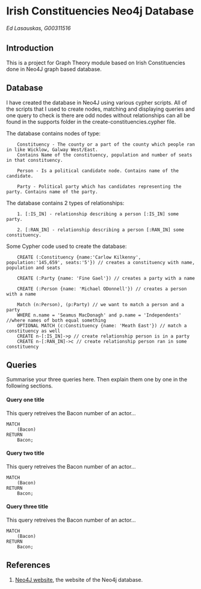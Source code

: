 # Irish Constituencies Neo4j Database
###### Ed Lasauskas, G00311516

## Introduction
This is a project for Graph Theory module based on Irish Constituencies done in Neo4J graph based database.

## Database
I have created the database in Neo4J using various cypher scripts. All of the scripts that I used to create nodes,
matching and displaying queries and one query to check is there are odd nodes without relationships can all be
found in the supports folder in the create-constituencies.cypher file.

The database contains nodes of type: 

		Constituency - The county or a part of the county which people ran in like Wicklow, Galway West/East.
		Contains Name of the constituency, population and number of seats in that constituency.
		
		Person - Is a political candidate node. Contains name of the candidate.
		
		Party - Political party which has candidates representing the party. Contains name of the party.

The database contains 2 types of relationships:

		1. [:IS_IN] - relationship describing a person [:IS_IN] some party.
		
		2. [:RAN_IN] - relationship describing a person [:RAN_IN] some constituency.

		
Some Cypher code used to create the database:

```cypher
	CREATE (:Constituency {name:'Carlow Kilkenny', population:'145,659', seats:'5'}) // creates a constituency with name, population and seats
	
	CREATE (:Party {name: 'Fine Gael'}) // creates a party with a name
	
	CREATE (:Person {name: 'Michael ODonnell'}) // creates a person with a name
	
	Match (n:Person), (p:Party) // we want to match a person and a party
	WHERE n.name = 'Seamus MacDonagh' and p.name = 'Independents' //where names of both equal something
	OPTIONAL MATCH (c:Constituency {name: 'Meath East'}) // match a constituency as well
	CREATE n-[:IS_IN]->p // create relationship person is in a party
	CREATE n-[:RAN_IN]->c // create relationship person ran in some constituency
```

## Queries
Summarise your three queries here.
Then explain them one by one in the following sections.

#### Query one title
This query retreives the Bacon number of an actor...
```cypher
MATCH
	(Bacon)
RETURN
	Bacon;
```

#### Query two title
This query retreives the Bacon number of an actor...
```cypher
MATCH
	(Bacon)
RETURN
	Bacon;
```

#### Query three title
This query retreives the Bacon number of an actor...
```cypher
MATCH
	(Bacon)
RETURN
	Bacon;
```

## References
1. [Neo4J website](http://neo4j.com/), the website of the Neo4j database.
